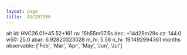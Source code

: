 ```yaml
---
layout: page
title:  AGC257956
--- 
```

alt id: HVC26.01+45.52+161
ra: 15h55m07.5s
dec: +14d29m29s
cz: 144.0
w50: 25.0
abar: 6.92820323028
m_hi: 5.56
n_hi: 19.1492994361
months observable: ['Feb', 'Mar', 'Apr', 'May', 'Jun', 'Jul']
